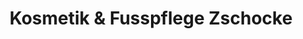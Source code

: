 ---
title: "Kosmetik & Fusspflege Zschocke"
url: /niederau/kosmetik-und-fusspflege-zschocke/
shop: Kosmetik
---